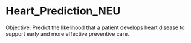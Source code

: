 # Heart_Prediction_NEU
Objective: Predict the likelihood that a patient develops heart disease to support early and more effective preventive care.
